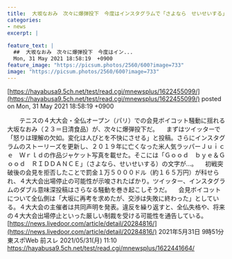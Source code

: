 ```yaml
---
title:  大坂なおみ　次々に爆弾投下　今度はインスタグラムで「さよなら　せいせいする」画像投稿  ★5  
categories:
- news
excerpt: |
  
feature_text: |
  ##  大坂なおみ　次々に爆弾投下　今度はイン...
  Mon, 31 May 2021 18:58:19  +0900
feature_image: "https://picsum.photos/2560/600?image=733"
image: "https://picsum.photos/2560/600?image=733"
---
```


[https://hayabusa9.5ch.net/test/read.cgi/mnewsplus/1622455099/](https://hayabusa9.5ch.net/test/read.cgi/mnewsplus/1622455099/)
posted on Mon, 31 May 2021 18:58:19  +0900

<!--more-->

　　テニスの４大大会・全仏オープン（パリ）での会見ボイコット騒動に揺れる大坂なおみ（２３＝日清食品）が、次々に爆弾投下だ。 　まずはツイッターで「怒りは理解の欠如。変化は人びとを不快にさせる」と投稿。さらにインスタグラムのストーリーズを更新し、２０１９年に亡くなった米人気ラッパーＪｕｉｃｅ　Ｗｒｌｄの作品ジャケット写真を載せた。そこには「Ｇｏｏｄ　ｂｙｅ＆Ｇｏｏｄ　ＲＩＤＤＡＮＣＥ」（さよなら、せいせいする）の文字が…。 　初戦突破後の会見を拒否したことで罰金１万５０００ドル（約１６５万円）が科せられ、４大大会出場停止の可能性が示唆されたばかり。ツイッター、インスタグラムのダブル意味深投稿はさらなる騒動を巻き起こしそうだ。 　会見ボイコットについて全仏側は「大坂に再考を求めたが、交渉は失敗に終わった」としている。４大大会の主催者は共同声明を発表。違反を繰り返すと、全仏失格や、将来の４大大会出場停止といった厳しい制裁を受ける可能性を通告している。 [https://news.livedoor.com/article/detail/20284816/](https://news.livedoor.com/article/detail/20284816/) 2021年5月31日 9時51分 東スポWeb 前スレ 2021/05/31(月) 11:10 https://hayabusa9.5ch.net/test/read.cgi/mnewsplus/1622441664/
